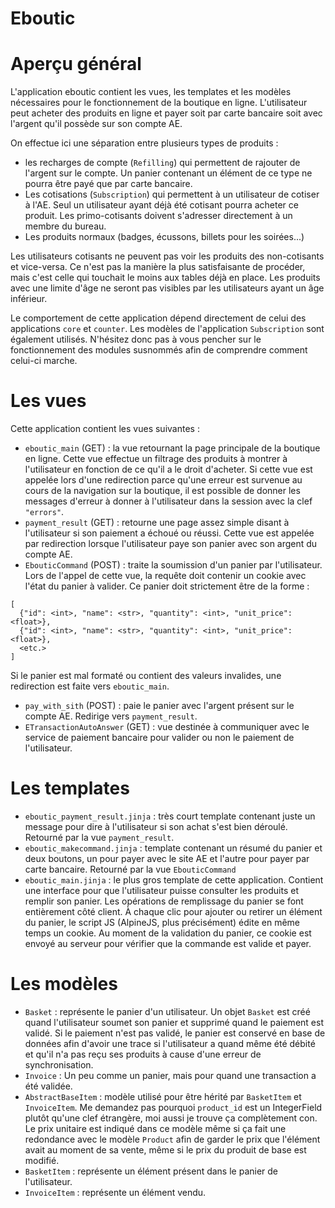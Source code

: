Eboutic
=======

# Aperçu général

L'application eboutic contient les vues, les templates et les modèles
nécessaires pour le fonctionnement de la boutique en ligne.
L'utilisateur peut acheter des produits en ligne et payer soit 
par carte bancaire soit avec l'argent qu'il possède sur son compte AE.

On effectue ici une séparation entre plusieurs types de produits : 
- les recharges de compte (``Refilling``) qui permettent de rajouter de 
l'argent sur le compte. Un panier contenant un élément de ce type ne pourra être
payé que par carte bancaire.
- Les cotisations (``Subscription``) qui permettent à un utilisateur de cotiser
à l'AE. Seul un utilisateur ayant déjà été cotisant pourra acheter ce produit.
Les primo-cotisants doivent s'adresser directement à un membre du bureau.
- Les produits normaux (badges, écussons, billets pour les soirées...)

Les utilisateurs cotisants ne peuvent pas voir les produits des non-cotisants
et vice-versa. Ce n'est pas la manière la plus satisfaisante de procéder, mais
c'est celle qui touchait le moins aux tables déjà en place.
Les produits avec une limite d'âge ne seront pas visibles par les utilisateurs ayant
un âge inférieur.

Le comportement de cette application dépend directement de celui des applications
``core`` et ``counter``. Les modèles de l'application ``Subscription`` sont
également utilisés. N'hésitez donc pas à vous pencher sur le fonctionnement des modules
susnommés afin de comprendre comment celui-ci marche.

# Les vues

Cette application contient les vues suivantes : 

- `eboutic_main` (GET) : la vue retournant la page principale de la boutique en ligne.
Cette vue effectue un filtrage des produits à montrer à l'utilisateur en
fonction de ce qu'il a le droit d'acheter.
Si cette vue est appelée lors d'une redirection parce qu'une erreur 
est survenue au cours de la navigation sur la boutique, il est possible
de donner les messages d'erreur à donner à l'utilisateur dans la session 
avec la clef ``"errors"``.
- ``payment_result`` (GET) : retourne une page assez simple disant à l'utilisateur
si son paiement a échoué ou réussi. Cette vue est appelée par redirection
lorsque l'utilisateur paye son panier avec son argent du compte AE.
- ``EbouticCommand`` (POST) : traite la soumission d'un panier par l'utilisateur.
Lors de l'appel de cette vue, la requête doit contenir un cookie avec l'état
du panier à valider. Ce panier doit strictement être de la forme : 
```
[
  {"id": <int>, "name": <str>, "quantity": <int>, "unit_price": <float>},
  {"id": <int>, "name": <str>, "quantity": <int>, "unit_price": <float>},
  <etc.>
]
```
Si le panier est mal formaté ou contient des valeurs invalides, 
une redirection est faite vers `eboutic_main`.
- ``pay_with_sith`` (POST) : paie le panier avec l'argent présent sur le compte
AE. Redirige vers `payment_result`.
- ``ETransactionAutoAnswer`` (GET) : vue destinée à communiquer avec le service 
de paiement bancaire pour valider ou non le paiement de l'utilisateur.

# Les templates

- ``eboutic_payment_result.jinja`` : très court template contenant juste
un message pour dire à l'utilisateur si son achat s'est bien déroulé.
Retourné par la vue ``payment_result``.
- ``eboutic_makecommand.jinja`` : template contenant un résumé du panier et deux
boutons, un pour payer avec le site AE et l'autre pour payer par carte bancaire.
Retourné par la vue ``EbouticCommand``
- ``eboutic_main.jinja`` : le plus gros template de cette application. Contient
une interface pour que l'utilisateur puisse consulter les produits et remplir
son panier. Les opérations de remplissage du panier se font entièrement côté client.
À chaque clic pour ajouter ou retirer un élément du panier, le script JS
  (AlpineJS, plus précisément) édite en même temps un cookie. 
Au moment de la validation du panier, ce cookie est envoyé au serveur pour
vérifier que la commande est valide et payer.

# Les modèles

- ``Basket`` : représente le panier d'un utilisateur. Un objet ``Basket`` est créé
quand l'utilisateur soumet son panier et supprimé quand le paiement est validé.
Si le paiement n'est pas validé, le panier est conservé en base de données
afin d'avoir une trace si l'utilisateur a quand même été débité et qu'il n'a pas
reçu ses produits à cause d'une erreur de synchronisation.
- ``Invoice`` : Un peu comme un panier, mais pour quand une transaction
a été validée.
- ``AbstractBaseItem`` : modèle utilisé pour être hérité par ``BasketItem`` et ``InvoiceItem``.
Me demandez pas pourquoi ``product_id`` est un IntegerField plutôt qu'une clef étrangère,
moi aussi je trouve ça complètement con. 
Le prix unitaire est indiqué dans ce modèle même si ça fait une redondance avec le modèle
``Product`` afin de garder le prix que l'élément avait au moment de sa vente,
même si le prix du produit de base est modifié.
- ``BasketItem`` : représente un élément présent dans le panier de l'utilisateur.
- ``InvoiceItem`` : représente un élément vendu.
